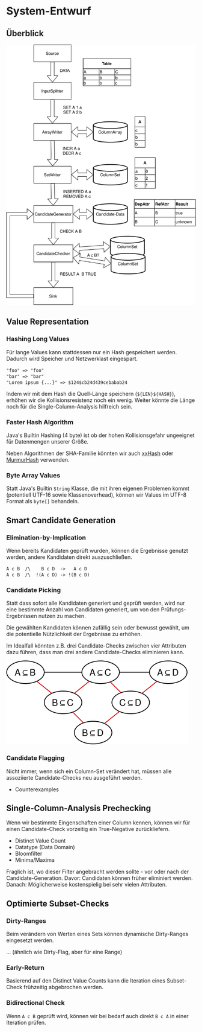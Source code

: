 # System-Entwurf

## Überblick

![](imgs/system-basic.drawio.svg)

## Value Representation

### Hashing Long Values

Für lange Values kann stattdessen nur ein Hash gespeichert werden. Dadurch wird Speicher und Netzwerklast eingespart.

```
"foo" => "foo"
"bar" => "bar"
"Lorem ipsum {...}" => $124$cb24d439cebabab24
```

Indem wir mit dem Hash die Quell-Länge speichern (`${LEN}${HASH}`), erhöhen wir die Kollisionsresistenz noch ein wenig. Weiter könnte die Länge noch für die Single-Column-Analysis hilfreich sein. 

### Faster Hash Algorithm

Java's Builtin Hashing (4 byte) ist ob der hohen Kollisionsgefahr ungeeignet für Datenmengen unserer Größe.

Neben Algorithmen der SHA-Familie könnten wir auch [xxHash](https://github.com/Cyan4973/xxHash) oder [MurmurHash](https://en.wikipedia.org/wiki/MurmurHash) verwenden.

### Byte Array Values

Statt Java's Builtin `String` Klasse, die mit ihren eigenen Problemen kommt (potentiell UTF-16 sowie Klassenoverhead), können wir Values im UTF-8 Format als `byte[]` behandeln.

## Smart Candidate Generation

### Elimination-by-Implication

Wenn bereits Kandidaten geprüft wurden, können die Ergebnisse genutzt werden, andere Kandidaten direkt auszuschließen.

```
A c B  /\    B c D  ->   A c D
A c B  /\  !(A c D) -> !(B c D)
```

### Candidate Picking

Statt dass sofort alle Kandidaten generiert und geprüft werden, wird nur eine bestimmte Anzahl von Candidaten generiert, um von den Prüfungs-Ergebnissen nutzen zu machen.

Die gewählten Kandidaten können zufällig sein oder bewusst gewählt, um die potentielle Nützlichkeit der Ergebnisse zu erhöhen. 

Im Idealfall könnten z.B. drei Candidate-Checks zwischen vier Attributen dazu führen, dass man drei andere Candidate-Checks eliminieren kann. 

![](imgs/ideal-implication.drawio.svg)

### Candidate Flagging

Nicht immer, wenn sich ein Column-Set verändert hat, müssen alle assoziierte Candidate-Checks neu ausgeführt werden. 

* Counterexamples

## Single-Column-Analysis Prechecking

Wenn wir bestimmte Eingenschaften einer Column kennen, können wir für einen Candidate-Check vorzeitig ein True-Negative zurückliefern.

* Distinct Value Count
* Datatype (Data Domain)
* Bloomfilter
* Minima/Maxima

Fraglich ist, wo dieser Filter angebracht werden sollte - vor oder nach der Candidate-Generation. Davor: Candidaten können früher eliminiert werden. Danach: Möglicherweise kostenspielig bei sehr vielen Attributen.

## Optimierte Subset-Checks

### Dirty-Ranges

Beim verändern von Werten eines Sets können dynamische Dirty-Ranges eingesetzt werden. 

... (ähnlich wie Dirty-Flag, aber für eine Range)

### Early-Return

Basierend auf den Distinct Value Counts kann die Iteration eines Subset-Check frühzeitig abgebrochen werden.

### Bidirectional Check

Wenn `A c B` geprüft wird, können wir bei bedarf auch direkt `B c A` in einer Iteration prüfen.

